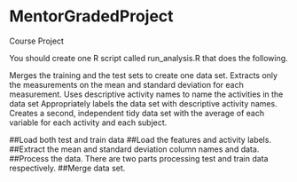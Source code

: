 # MentorGradedProject

Course Project

You should create one R script called run_analysis.R that does the following.

Merges the training and the test sets to create one data set.
Extracts only the measurements on the mean and standard deviation for each measurement.
Uses descriptive activity names to name the activities in the data set
Appropriately labels the data set with descriptive activity names.
Creates a second, independent tidy data set with the average of each variable for each activity and each subject.

##Load both test and train data
##Load the features and activity labels.
##Extract the mean and standard deviation column names and data.
##Process the data. There are two parts processing test and train data respectively.
##Merge data set.
